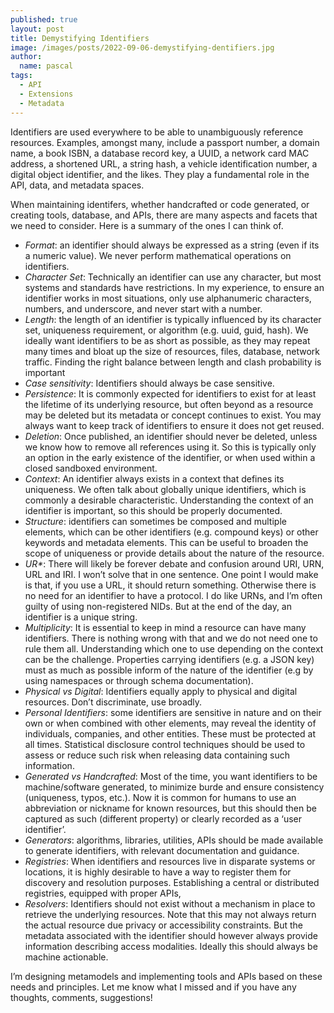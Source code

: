 ```yaml
---
published: true
layout: post
title: Demystifying Identifiers
image: /images/posts/2022-09-06-demystifying-dentifiers.jpg
author:
  name: pascal
tags:
  - API
  - Extensions
  - Metadata
---
```

Identifiers are used everywhere to be able to unambiguously reference resources. Examples, amongst many, include a passport number, a domain name, a book ISBN, a database record key, a UUID, a network card MAC address, a shortened URL, a string hash, a vehicle identification number, a digital object identifier, and the likes. They play a fundamental role in the API, data, and metadata spaces.

When maintaining identifers, whether handcrafted or code generated, or creating tools, database, and APIs, there are many aspects and facets that we need to consider. Here is a summary of the ones I can think of. 

- <i>Format</i>: an identifier should always be expressed as a string (even if its a numeric value). We never perform mathematical operations on identifiers.
- <i>Character Set</i>: Technically an identifier can use any character, but most systems and standards have restrictions. In my experience, to ensure an identifier works in most situations, only use alphanumeric characters, numbers, and underscore, and never start with a number.
- <i>Length</i>: the length of an identifier is typically influenced by its character set, uniqueness requirement, or algorithm (e.g. uuid, guid, hash). We ideally want identifiers to be as short as possible, as they may repeat many times and bloat up the size of resources, files, database, network traffic. Finding the right balance between length and clash probability is important
- <i>Case sensitivity</i>: Identifiers should always be case sensitive.
- <i>Persistence</i>: It is commonly expected for identifiers to exist for at least the lifetime of its underlying resource,  but often beyond as a resource may be deleted but its metadata or concept continues to exist. You may always want to keep track of identifiers to ensure it does not get reused.
- <i>Deletion</i>: Once published, an identifier should never be deleted, unless we know how to  remove all references using it. So this is typically only an option in the early existence of the identifier, or when used within a closed sandboxed environment.
- <i>Context</i>: An identifier always exists in a context that defines its uniqueness. We often talk about globally unique identifiers, which is commonly a desirable characteristic. Understanding the context of an identifier is important, so this should be properly documented.
- <i>Structure</i>: identifiers can sometimes be composed and multiple elements, which can be other identifiers (e.g. compound keys) or other keywords and metadata elements. This can be useful to broaden the scope of uniqueness or provide  details about the nature of the resource.
- <i>UR*</i>: There will likely be forever debate and confusion around URI, URN,  URL and IRI. I won’t solve that in one sentence. One point I would make is that, if you use a URL, it should return something. Otherwise there is no need for an identifier to have a protocol. I do like URNs, and I’m often guilty of using non-registered NIDs. But at the end of the day, an identifier is a unique string.
- <i>Multiplicity</i>: It is essential to keep in mind a resource can have many identifiers. There is nothing wrong with that and we do not need one to rule them all. Understanding which one to use depending on the context can be the challenge. Properties carrying identifiers (e.g. a JSON key) must as much as possible inform of the nature of the identifier (e.g by using namespaces or through schema documentation).
- <i>Physical vs Digital</i>: Identifiers equally apply to physical and digital resources. Don’t discriminate, use broadly.
- <i>Personal Identifiers</i>: some identifiers are sensitive in nature and on their own or when combined with other elements, may reveal the identity of individuals, companies, and other entities. These must be protected at all times. Statistical disclosure control techniques should be used to assess or reduce such risk when releasing data containing such information.
- <i>Generated vs Handcrafted</i>: Most of the time, you want identifiers to be machine/software generated, to minimize burde and ensure consistency (uniqueness, typos, etc.). Now it is common for humans to use an abbreviation or nickname for known resources, but this should then be captured as such (different property) or clearly recorded as a ‘user identifier’.
- <i>Generators</i>: algorithms, libraries, utilities, APIs should be made available to generate identifiers, with relevant documentation and guidance.
- <i>Registries</i>: When identifiers and resources live in disparate systems or locations, it is highly desirable to have a way to register them for discovery and resolution purposes. Establishing a central or distributed registries, equipped with proper APIs, 
- <i>Resolvers</i>: Identifiers should not exist without a mechanism in place to retrieve the underlying resources. Note that this may not always return the actual resource due privacy or accessibility constraints. But the metadata associated with the identifier should however always provide information describing access modalities. Ideally this should always be machine actionable. 

I’m designing metamodels and implementing tools and APIs based on these needs and principles. Let me know what I missed and if you have any thoughts, comments, suggestions!